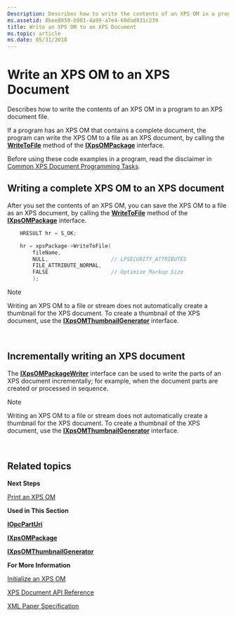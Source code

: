 ```yaml
---
Description: Describes how to write the contents of an XPS OM in a program to an XPS document file.
ms.assetid: 8bee8059-b901-4a99-a7e4-60dad831c239
title: Write an XPS OM to an XPS Document
ms.topic: article
ms.date: 05/31/2018
---
```


# Write an XPS OM to an XPS Document

Describes how to write the contents of an XPS OM in a program to an XPS document file.

If a program has an XPS OM that contains a complete document, the program can write the XPS OM to a file as an XPS document, by calling the [**WriteToFile**](/windows/desktop/api/xpsobjectmodel/nf-xpsobjectmodel-ixpsompackage-writetofile) method of the [**IXpsOMPackage**](/windows/desktop/api/xpsobjectmodel/nn-xpsobjectmodel-ixpsompackage) interface.

Before using these code examples in a program, read the disclaimer in [Common XPS Document Programming Tasks](common-xps-document-tasks.md).

## Writing a complete XPS OM to an XPS document

After you set the contents of an XPS OM, you can save the XPS OM to a file as an XPS document, by calling the [**WriteToFile**](/windows/desktop/api/xpsobjectmodel/nf-xpsobjectmodel-ixpsompackage-writetofile) method of the [**IXpsOMPackage**](/windows/desktop/api/xpsobjectmodel/nn-xpsobjectmodel-ixpsompackage) interface.


```C++
    HRESULT hr = S_OK;

    hr = xpsPackage->WriteToFile(
        fileName,
        NULL,                    // LPSECURITY_ATTRIBUTES
        FILE_ATTRIBUTE_NORMAL,
        FALSE                    // Optimize Markup Size
        );

```



> [!Note]  
> Writing an XPS OM to a file or stream does not automatically create a thumbnail for the XPS document. To create a thumbnail of the XPS document, use the [**IXpsOMThumbnailGenerator**](/windows/desktop/api/xpsobjectmodel/nn-xpsobjectmodel-ixpsomthumbnailgenerator) interface.

 

## Incrementally writing an XPS document

The [**IXpsOMPackageWriter**](/windows/desktop/api/xpsobjectmodel/nn-xpsobjectmodel-ixpsompackagewriter) interface can be used to write the parts of an XPS document incrementally; for example, when the document parts are created or processed in sequence.

> [!Note]  
> Writing an XPS OM to a file or stream does not automatically create a thumbnail for the XPS document. To create a thumbnail of the XPS document, use the [**IXpsOMThumbnailGenerator**](/windows/desktop/api/xpsobjectmodel/nn-xpsobjectmodel-ixpsomthumbnailgenerator) interface.

 

## Related topics

<dl> <dt>

**Next Steps**
</dt> <dt>

[Print an XPS OM](print-an-xps-om.md)
</dt> <dt>

**Used in This Section**
</dt> <dt>

[**IOpcPartUri**](/previous-versions/windows/desktop/api/msopc/nn-msopc-iopcparturi)
</dt> <dt>

[**IXpsOMPackage**](/windows/desktop/api/xpsobjectmodel/nn-xpsobjectmodel-ixpsompackage)
</dt> <dt>

[**IXpsOMThumbnailGenerator**](/windows/desktop/api/xpsobjectmodel/nn-xpsobjectmodel-ixpsomthumbnailgenerator)
</dt> <dt>

**For More Information**
</dt> <dt>

[Initialize an XPS OM](xps-object-model-initialization.md)
</dt> <dt>

[XPS Document API Reference](xps-programming-reference.md)
</dt> <dt>

[XML Paper Specification](https://www.ecma-international.org/activities/XML%20Paper%20Specification/XPS%20Standard%20WD%201.6.pdf)
</dt> </dl>

 

 
